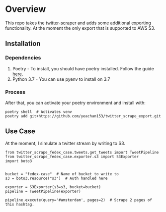 # Overview

This repo takes the [twitter-scraper](https://github.com/bisguzar/twitter-scraper) and adds some additional exporting functionality. At the moment the only export that is supported to AWS S3.

## Installation

### Dependencies
1. Poetry - To install, you should have poetry installed. Follow the guide [here](https://python-poetry.org/docs/#installation).
2. Python 3.7 - You can use pyenv to install on 3.7

### Process
After that, you can activate your poetry environment and install with:
```
poetry shell  # Activates venv
poetry add git+https://github.com/yeachan153/twitter_scrape_export.git
```

## Use Case
At the moment, I simulate a twitter stream by writing to S3.

```
from twitter_scrape_fedex_case.tweets.get_tweets import TweetPipeline
from twitter_scrape_fedex_case.exporter.s3 import S3Exporter
import boto3


bucket = "fedex-case"  # Name of bucket to write to
s3 = boto3.resource("s3")  # Auth handled here

exporter = S3Exporter(s3=s3, bucket=bucket)
pipeline = TweetPipeline(exporter)

pipeline.execute(query='#amsterdam', pages=2)  # Scrape 2 pages of this hashtag.
```
